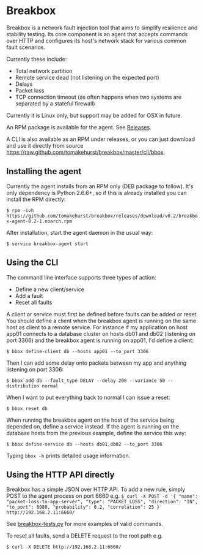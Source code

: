 Breakbox
========

Breakbox is a network fault injection tool that aims to simplify resilience and stability testing.
Its core component is an agent that accepts commands over HTTP and configures its host's network stack
for various common fault scenarios.

Currently these include:
-   Total network partition
-   Remote service dead (not listening on the expected port)
-   Delays
-   Packet loss
-   TCP connection timeout (as often happens when two systems are separated by a stateful firewall)

Currently it is Linux only, but support may be added for OSX in future.

An RPM package is available for the agent. See [Releases](https://github.com/tomakehurst/breakbox/releases "Releases").

A CLI is also available as an RPM under releases, or you can just download and use it directly from source https://raw.github.com/tomakehurst/breakbox/master/cli/bbox.

Installing the agent
--------------------
Currently the agent installs from an RPM only (DEB package to follow). It's only dependency is Python 2.6.6+, so if this is already installed you can install the RPM directly:

``
    $ rpm -ivh https://github.com/tomakehurst/breakbox/releases/download/v0.2/breakbox-agent-0.2-1.noarch.rpm
``

After installation, start the agent daemon in the usual way:

``
    $ service breakbox-agent start
``


Using the CLI
-------------
The command line interface supports three types of action:
* Define a new client/service
* Add a fault
* Reset all faults

A client or service must first be defined before faults can be added or reset. You should define a client when the breakbox agent is running on the same host as client to a remote service. For instance if my application on host app01 connects to a database cluster on hosts db01 and db02 (listening on port 3306) and the breakbox agent is running on app01, I'd define a client:

``
    $ bbox define-client db --hosts app01 --to_port 3306
``

Then I can add some delay onto packets between my app and anything listening on port 3306:

``
    $ bbox add db --fault_type DELAY --delay 200 --variance 50 --distribution normal
``

When I want to put everything back to normal I can issue a reset:

``
    $ bbox reset db
``

When running the breakbox agent on the host of the service being depended on, define a service instead. If the agent is running on the database hosts from the previous example, define the service this way:

``
    $ bbox define-service db --hosts db01,db02 --to_port 3306
``

Typing ``bbox -h`` prints detailed usage information.

Using the HTTP API directly
---------------------------
Breakbox has a simple JSON over HTTP API. To add a new rule, simply POST to the agent process on port 6660 e.g.
``
    $ curl -X POST -d '{ "name": "packet-loss-to-app-server",
    "type": "PACKET_LOSS",
    "direction": "IN",
    "to_port": 8080,
    "probability": 0.2,
    "correlation": 25 }' http://192.168.2.11:6660/
``

See [breakbox-tests.py](https://github.com/tomakehurst/breakbox/blob/master/agent/breakbox-tests.py "breakbox-tests.py")
for more examples of valid commands.

To reset all faults, send a DELETE request to the root path e.g.

``
    $ curl -X DELETE http://192.168.2.11:6660/
``
